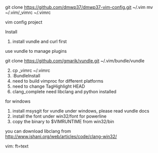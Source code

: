 git clone https://github.com/dmwp37/dmwp37-vim-config.git ~/.vim
mv ~/.vim/_vimrc ~/.vimrc

vim config project

Install

1. install vundle and curl first

use vundle to manage plugins

git clone https://github.com/gmarik/vundle.git ~/.vim/bundle/vundle

2. cp _vimrc ~/.vimrc
3. :BundleInstall
4. need to build vimproc for different platforms
5. need to change TagHighlight HEAD
6. clang_complete need libclang and python installed

for windows
1. install msysgit for vundle under windows, please read vundle docs
2. install the font under win32/font for powerline
3. copy the binary to $VIMRUNTIME from win32/bin

you can download libclang from
http://www.ishani.org/web/articles/code/clang-win32/

vim: ft=text
